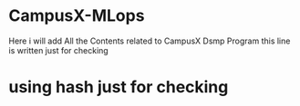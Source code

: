 # CampusX-MLops
Here i will add All the Contents related to CampusX Dsmp Program
this line is written just for checking
# using hash just for checking 
